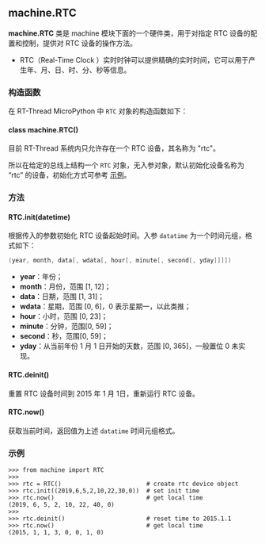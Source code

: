 ## machine.RTC

**machine.RTC** 类是 machine 模块下面的一个硬件类，用于对指定 RTC 设备的配置和控制，提供对 RTC 设备的操作方法。

- RTC（Real-Time Clock ）实时时钟可以提供精确的实时时间，它可以用于产生年、月、日、时、分、秒等信息。

### 构造函数

在 RT-Thread MicroPython 中 `RTC` 对象的构造函数如下：

#### **class machine.RTC**()

目前 RT-Thread 系统内只允许存在一个 RTC 设备，其名称为 "rtc"。

所以在给定的总线上结构一个 `RTC` 对象，无入参对象，默认初始化设备名称为 “rtc” 的设备，初始化方式可参考 [示例](#_3)。 

### 方法

#### **RTC.init**(datetime)

根据传入的参数初始化 RTC 设备起始时间。入参 `datatime` 为一个时间元组，格式如下：

```c
(year, month, data[, wdata[, hour[, minute[, second[, yday]]]])
```

- **year**：年份；
- **month**：月份，范围 [1, 12]；
- **data**：日期，范围 [1, 31]；
- **wdata**：星期，范围 [0, 6]，0 表示星期一，以此类推；
- **hour**：小时，范围 [0, 23]；
- **minute**：分钟，范围[0, 59]；
- **second**：秒，范围[0, 59]；
- **yday**：从当前年份 1 月 1 日开始的天数，范围 [0, 365]，一般置位 0 未实现。

#### **RTC.deinit**()

重置 RTC 设备时间到 2015 年 1 月 1日，重新运行 RTC 设备。

#### **RTC.now**()

获取当前时间，返回值为上述 `datatime` 时间元组格式。

### 示例

```
>>> from machine import RTC
>>>
>>> rtc = RTC()                        # create rtc device object
>>> rtc.init((2019,6,5,2,10,22,30,0))  # set init time 
>>> rtc.now()                          # get local time
(2019, 6, 5, 2, 10, 22, 40, 0)
>>>
>>> rtc.deinit()                       # reset time to 2015.1.1
>>> rtc.now()                          # get local time
(2015, 1, 1, 3, 0, 0, 1, 0)
```

